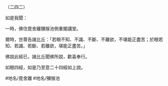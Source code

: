 （二四二）

如是我聞：

一時，佛住毘舍離獼猴池側重閣講堂。

爾時，世尊告諸比丘：「若眼不知、不識、不斷、不離欲，不堪能正盡苦；於眼若知、若識、若斷、若離欲，堪能正盡苦。」

佛說此經已，諸比丘聞佛所說，歡喜奉行。

如眼四經，如是乃至意二十四經如上說。

#地名/毘舍離
#地名/獼猴池
